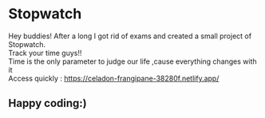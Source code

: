 # Stopwatch
Hey buddies!
After a long I got rid of exams and created a small project of Stopwatch.<br>
Track your time guys!! <br>
Time is the only parameter to judge our life ,cause everything changes with it <br>
Access quickly : https://celadon-frangipane-38280f.netlify.app/
<br>
<h2> Happy coding:)</h2>
